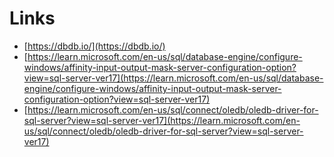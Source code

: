 # Links

- [https://dbdb.io/](https://dbdb.io/)
- [https://learn.microsoft.com/en-us/sql/database-engine/configure-windows/affinity-input-output-mask-server-configuration-option?view=sql-server-ver17](https://learn.microsoft.com/en-us/sql/database-engine/configure-windows/affinity-input-output-mask-server-configuration-option?view=sql-server-ver17)
- [https://learn.microsoft.com/en-us/sql/connect/oledb/oledb-driver-for-sql-server?view=sql-server-ver17](https://learn.microsoft.com/en-us/sql/connect/oledb/oledb-driver-for-sql-server?view=sql-server-ver17)